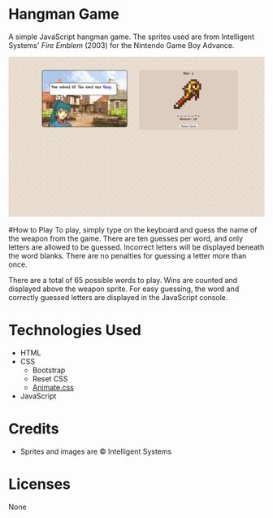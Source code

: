 # Hangman Game
A simple JavaScript hangman game. The sprites used are from Intelligent Systems' _Fire Emblem_ (2003) for the Nintendo Game Boy Advance.

![Screenshot](/assets/screenshots/screenshot.png "Hangman Screenshot")

#How to Play
To play, simply type on the keyboard and guess the name of the weapon from the game. There are ten guesses per word, and only letters are allowed to be guessed. Incorrect letters will be displayed beneath the word blanks. There are no penalties for guessing a letter more than once.

There are a total of 65 possible words to play. Wins are counted and displayed above the weapon sprite. For easy guessing, the word and correctly guessed letters are displayed in the JavaScript console.

# Technologies Used
* HTML
* CSS
  * Bootstrap
  * Reset CSS
  * [Animate.css](https://daneden.github.io/animate.css)
* JavaScript

# Credits
* Sprites and images are &copy; Intelligent Systems

# Licenses
None